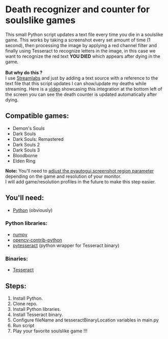 # Death recognizer and counter for soulslike games
This small Python script updates a text file every time you die in a soulslike game. This works by 
taking a screenshot every set amount of time (1 second), then processing the image by applying a red channel filter 
and finally using Tesseract to recognize letters in the image, in this case we want to recognize the red text **YOU DIED** which appears 
after dying in the game.<br><br>
**But why do this ?**<br>
I use [Streamlabs](https://streamlabs.com/) and just by adding a text source with a reference 
to the text file that this script updates I can show/update my deaths while streaming. Here is a [video](https://youtu.be/n8PW8lvOfaI?t=17809) showcasing this integration at the bottom left of the screen you can see the death counter is updated automatically after dying.


## Compatible games:

- Demon's Souls
- Dark Souls
- Dark Souls: Remastered
- Dark Souls 2
- Dark Souls 3
- Bloodborne
- Elden Ring

**Note:** You'll need to [adjust the pyautogui.screenshot region parameter](https://github.com/JorgeMag96/dark-souls-death-counter/blob/3b7c24c49c60ab40fec533045e7e38b7e0be4afb/main.py#L59) depending on the game and resolution of your monitor.
<br> I will add game/resolution profiles in the future to make this step easier.

## You'll need:

- [Python](https://www.python.org/downloads/) (obviously)
### Python libraries:
- [numpy](https://pypi.org/project/numpy/)
- [opencv-contrib-python](https://pypi.org/project/opencv-contrib-python/)
- [pytesseract](https://pypi.org/project/pytesseract/) (python wrapper for Tesseract binary)
### Binaries:
- [Tesseract](https://github.com/UB-Mannheim/tesseract/wiki)

## Steps:

1) Install Python.
2) Clone repo.
4) Install Python libraries.
5) Install Tesseract binary.
6) Configure fileName and tesseractBinaryLocation variables in main.py
7) Run script
8) Play your favorite soulslike game !!!
